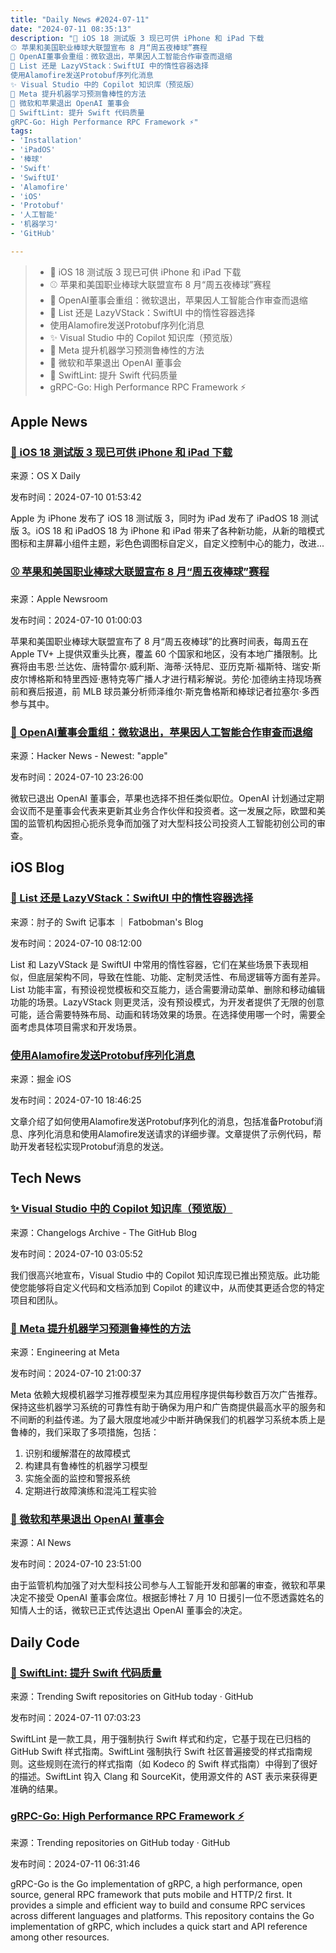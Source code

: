 ```yaml
---
title: "Daily News #2024-07-11"
date: "2024-07-11 08:35:13"
description: "📱 iOS 18 测试版 3 现已可供 iPhone 和 iPad 下载
⚾️ 苹果和美国职业棒球大联盟宣布 8 月“周五夜棒球”赛程
🤔 OpenAI董事会重组：微软退出，苹果因人工智能合作审查而退缩
🌟 List 还是 LazyVStack：SwiftUI 中的惰性容器选择
使用Alamofire发送Protobuf序列化消息
✨ Visual Studio 中的 Copilot 知识库（预览版）
💪 Meta 提升机器学习预测鲁棒性的方法
🙈 微软和苹果退出 OpenAI 董事会
🌟 SwiftLint: 提升 Swift 代码质量
gRPC-Go: High Performance RPC Framework ⚡"
tags: 
- 'Installation'
- 'iPadOS'
- '棒球'
- 'Swift'
- 'SwiftUI'
- 'Alamofire'
- 'iOS'
- 'Protobuf'
- '人工智能'
- '机器学习'
- 'GitHub'

---
```


> - 📱 iOS 18 测试版 3 现已可供 iPhone 和 iPad 下载
> - ⚾️ 苹果和美国职业棒球大联盟宣布 8 月“周五夜棒球”赛程
> - 🤔 OpenAI董事会重组：微软退出，苹果因人工智能合作审查而退缩
> - 🌟 List 还是 LazyVStack：SwiftUI 中的惰性容器选择
> - 使用Alamofire发送Protobuf序列化消息
> - ✨ Visual Studio 中的 Copilot 知识库（预览版）
> - 💪 Meta 提升机器学习预测鲁棒性的方法
> - 🙈 微软和苹果退出 OpenAI 董事会
> - 🌟 SwiftLint: 提升 Swift 代码质量
> - gRPC-Go: High Performance RPC Framework ⚡

## Apple News

### [📱 iOS 18 测试版 3 现已可供 iPhone 和 iPad 下载](https://osxdaily.com/2024/07/09/ios-18-beta-3-available-to-download-now-for-iphone-ipad/)

来源：OS X Daily

发布时间：2024-07-10 01:53:42

Apple 为 iPhone 发布了 iOS 18 测试版 3，同时为 iPad 发布了 iPadOS 18 测试版 3。iOS 18 和 iPadOS 18 为 iPhone 和 iPad 带来了各种新功能，从新的暗模式图标和主屏幕小组件主题，彩色色调图标自定义，自定义控制中心的能力，改进...

### [⚾️ 苹果和美国职业棒球大联盟宣布 8 月“周五夜棒球”赛程](https://www.apple.com/newsroom/2024/07/apple-and-major-league-baseball-announce-august-friday-night-baseball-schedule/)

来源：Apple Newsroom

发布时间：2024-07-10 01:00:03

苹果和美国职业棒球大联盟宣布了 8 月“周五夜棒球”的比赛时间表，每周五在 Apple TV+ 上提供双重头比赛，覆盖 60 个国家和地区，没有本地广播限制。比赛将由韦恩·兰达佐、唐特雷尔·威利斯、海蒂·沃特尼、亚历克斯·福斯特、瑞安·斯皮尔博格斯和特里西娅·惠特克等广播人才进行精彩解说。劳伦·加德纳主持现场赛前和赛后报道，前 MLB 球员兼分析师泽维尔·斯克鲁格斯和棒球记者拉塞尔·多西参与其中。

### [🤔 OpenAI董事会重组：微软退出，苹果因人工智能合作审查而退缩](https://arstechnica.com/information-technology/2024/07/openai-board-shakeup-microsoft-out-apple-backs-away-amid-ai-partnership-scrutiny/)

来源：Hacker News - Newest: "apple"

发布时间：2024-07-10 23:26:00

微软已退出 OpenAI 董事会，苹果也选择不担任类似职位。OpenAI 计划通过定期会议而不是董事会代表来更新其业务合作伙伴和投资者。这一发展之际，欧盟和美国的监管机构因担心扼杀竞争而加强了对大型科技公司投资人工智能初创公司的审查。

## iOS Blog

### [🌟 List 还是 LazyVStack：SwiftUI 中的惰性容器选择](https://fatbobman.com/zh/posts/list-or-lazyvstack/)

来源：肘子的 Swift 记事本 ｜ Fatbobman's Blog

发布时间：2024-07-10 08:12:00

List 和 LazyVStack 是 SwiftUI 中常用的惰性容器，它们在某些场景下表现相似，但底层架构不同，导致在性能、功能、定制灵活性、布局逻辑等方面有差异。List 功能丰富，有预设视觉模板和交互能力，适合需要滑动菜单、删除和移动编辑功能的场景。LazyVStack 则更灵活，没有预设模式，为开发者提供了无限的创意可能，适合需要特殊布局、动画和转场效果的场景。在选择使用哪一个时，需要全面考虑具体项目需求和开发场景。

### [使用Alamofire发送Protobuf序列化消息](https://juejin.cn/post/7389912518704955404)

来源：掘金 iOS

发布时间：2024-07-10 18:46:25

文章介绍了如何使用Alamofire发送Protobuf序列化的消息，包括准备Protobuf消息、序列化消息和使用Alamofire发送请求的详细步骤。文章提供了示例代码，帮助开发者轻松实现Protobuf消息的发送。

## Tech News

### [✨ Visual Studio 中的 Copilot 知识库（预览版）](https://github.blog/changelog/2024-07-09-copilot-knowledge-bases-in-visual-studio-preview)

来源：Changelogs Archive - The GitHub Blog

发布时间：2024-07-10 03:05:52

我们很高兴地宣布，Visual Studio 中的 Copilot 知识库现已推出预览版。此功能使您能够将自定义代码和文档添加到 Copilot 的建议中，从而使其更适合您的特定项目和团队。

### [💪 Meta 提升机器学习预测鲁棒性的方法](https://engineering.fb.com/2024/07/10/data-infrastructure/machine-learning-ml-prediction-robustness-meta/)

来源：Engineering at Meta

发布时间：2024-07-10 21:00:37

Meta 依赖大规模机器学习推荐模型来为其应用程序提供每秒数百万次广告推荐。保持这些机器学习系统的可靠性有助于确保为用户和广告商提供最高水平的服务和不间断的利益传递。为了最大限度地减少中断并确保我们的机器学习系统本质上是鲁棒的，我们采取了多项措施，包括：

1. 识别和缓解潜在的故障模式
2. 构建具有鲁棒性的机器学习模型
3. 实施全面的监控和警报系统
4. 定期进行故障演练和混沌工程实验

### [🙈 微软和苹果退出 OpenAI 董事会](https://www.artificialintelligence-news.com/2024/07/10/microsoft-apple-back-away-openai-board/)

来源：AI News

发布时间：2024-07-10 23:51:00

由于监管机构加强了对大型科技公司参与人工智能开发和部署的审查，微软和苹果决定不接受 OpenAI 董事会席位。根据彭博社 7 月 10 日援引一位不愿透露姓名的知情人士的话，微软已正式传达退出 OpenAI 董事会的决定。

## Daily Code

### [🌟 SwiftLint: 提升 Swift 代码质量](https://github.com/realm/SwiftLint)

来源：Trending Swift repositories on GitHub today · GitHub

发布时间：2024-07-11 07:03:23

SwiftLint 是一款工具，用于强制执行 Swift 样式和约定，它基于现在已归档的 GitHub Swift 样式指南。SwiftLint 强制执行 Swift 社区普遍接受的样式指南规则。这些规则在流行的样式指南（如 Kodeco 的 Swift 样式指南）中得到了很好的描述。SwiftLint 钩入 Clang 和 SourceKit，使用源文件的 AST 表示来获得更准确的结果。

### [gRPC-Go: High Performance RPC Framework ⚡](https://github.com/grpc/grpc-go)

来源：Trending repositories on GitHub today · GitHub

发布时间：2024-07-11 06:31:46

gRPC-Go is the Go implementation of gRPC, a high performance, open source, general RPC framework that puts mobile and HTTP/2 first. It provides a simple and efficient way to build and consume RPC services across different languages and platforms. This repository contains the Go implementation of gRPC, which includes a quick start and API reference among other resources.
